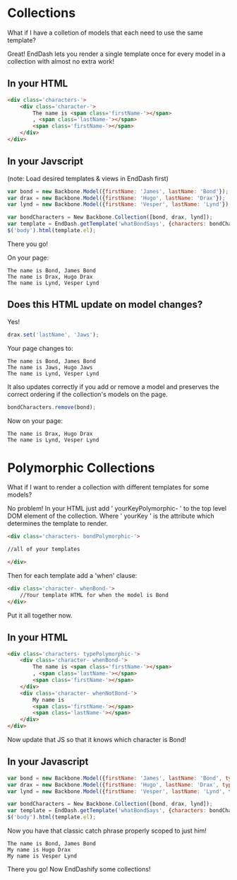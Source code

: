 Collections
===========


What if I have a colletion of models that each need
to use the same template?

Great! EndDash lets you render a single template
once for every model in a collection with almost no
extra work!


## In your HTML


```html
<div class='characters-'>
	<div class='character-'>
		The name is <span class='firstName-'></span>
		, <span class='lastName-'></span>
		<span class='firstName-'></span>
	</div>
</div>
```


## In your Javscript



(note: Load desired templates & views in EndDash first)

```javascript
var bond = new Backbone.Model({firstName: 'James', lastName: 'Bond'});
var drax = new Backbone.Model({firstName: 'Hugo', lastName: 'Drax'});
var lynd = new Backbone.Model({firstName: 'Vesper', lastName: 'Lynd'});

var bondCharacters = New Backbone.Collection([bond, drax, lynd]);
var template = EndDash.getTemplate('whatBondSays', {characters: bondCharacters});
$('body').html(template.el);
```

There you go!

On your page:

```
The name is Bond, James Bond
The name is Drax, Hugo Drax
The name is Lynd, Vesper Lynd
```


## Does this HTML update on model changes?


Yes!

```javascript
drax.set('lastName', 'Jaws');
```

Your page changes to:

```
The name is Bond, James Bond
The name is Jaws, Hugo Jaws
The name is Lynd, Vesper Lynd
```

It also updates correctly if you add or remove a model
and preserves the correct ordering if the collection's
models on the page.

```javascript
bondCharacters.remove(bond);
```

Now on your page:

```
The name is Drax, Hugo Drax
The name is Lynd, Vesper Lynd
```


Polymorphic Collections
=======================

What if I want to render a collection with different templates
for some models?


No problem! In your HTML just add ' yourKeyPolymorphic- ' to the top level DOM element
of the collection. Where ' yourKey ' is the attribute which determines the template to
render.

```html
<div class='characters- bondPolymorphic-'>

//all of your templates

</div>
```

Then for each template add a 'when' clause:

```html
<div class='character- whenBond-'>
	//Your template HTML for when the model is Bond
</div>
```
Put it all together now.


## In your HTML

```html
<div class='characters- typePolymorphic-'>
	<div class='character- whenBond-'>
		The name is <span class='firstName-'></span>
		, <span class='lastName-'></span>
		<span class='firstName-'></span>
	</div>
	<div class='character- whenNotBond-'>
		My name is
		<span class='firstName-'></span>
		<span class='lastName-'></span>
	</div>
</div>
```

Now update that JS so that it knows which
character is Bond!

## In your Javascript

```javascript
var bond = new Backbone.Model({firstName: 'James', lastName: 'Bond', type: 'Bond'});
var drax = new Backbone.Model({firstName: 'Hugo', lastName: 'Drax', type: 'notBond'});
var lynd = new Backbone.Model({firstName: 'Vesper', lastName: 'Lynd', type: 'notBond'});

var bondCharacters = New Backbone.Collection([bond, drax, lynd]);
var template = EndDash.getTemplate('whatBondSays', {characters: bondCharacters});
$('body').html(template.el);
```

Now you have that classic catch phrase properly scoped to just him!

```
The name is Bond, James Bond
My name is Hugo Drax 
My name is Vesper Lynd
```

There you go! Now EndDashify some collections!

